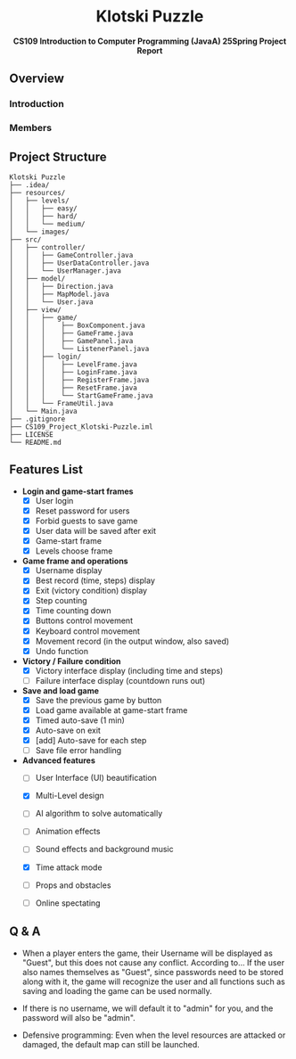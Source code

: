 <div align=center>

# Klotski Puzzle

**CS109 Introduction to Computer Programming (JavaA) 25Spring Project Report**

</div>

## Overview

### Introduction

### Members

## Project Structure

```
Klotski Puzzle
├── .idea/
├── resources/
│   ├── levels/
│   │   ├── easy/
│   │   ├── hard/
│   │   └── medium/
│   └── images/
├── src/
│   ├── controller/
│   │   ├── GameController.java 
│   │   ├── UserDataController.java
│   │   └── UserManager.java
│   ├── model/
│   │   ├── Direction.java
│   │   ├── MapModel.java
│   │   └── User.java
│   ├── view/
│   │   ├── game/
│   │   │    ├── BoxComponent.java
│   │   │    ├── GameFrame.java
│   │   │    ├── GamePanel.java
│   │   │    └── ListenerPanel.java
│   │   ├── login/
│   │   │    ├── LevelFrame.java
│   │   │    ├── LoginFrame.java
│   │   │    ├── RegisterFrame.java
│   │   │    ├── ResetFrame.java
│   │   │    └── StartGameFrame.java
│   │   └── FrameUtil.java
│   └── Main.java
├── .gitignore
├── CS109_Project_Klotski-Puzzle.iml
├── LICENSE
└── README.md
```


## Features List

- **Login and game-start frames**
    - [x] User login
    - [x] Reset password for users
    - [x] Forbid guests to save game
    - [x] User data will be saved after exit
    - [x] Game-start frame
    - [x] Levels choose frame

- **Game frame and operations**
    - [x] Username display
    - [x] Best record (time, steps) display
    - [x] Exit (victory condition) display
    - [x] Step counting
    - [x] Time counting down
    - [x] Buttons control movement
    - [x] Keyboard control movement
    - [x] Movement record (in the output window, also saved)
    - [x] Undo function

- **Victory / Failure condition**
    - [x] Victory interface display (including time and steps)
    - [ ] Failure interface display (countdown runs out)

- **Save and load game**
    - [x] Save the previous game by button
    - [x] Load game available at game-start frame
    - [x] Timed auto-save (1 min)
    - [x] Auto-save on exit
    - [x] [add] Auto-save for each step
    - [ ] Save file error handling

- **Advanced features**
    - [ ] User Interface (UI) beautification
    - [x] Multi-Level design
    - [ ] AI algorithm to solve automatically
    - [ ] Animation effects
    - [ ] Sound effects and background music
    - [x] Time attack mode
    - [ ] Props and obstacles
    - [ ] Online spectating


## Q & A

- When a player enters the game, their Username will be displayed as "Guest", but this does not cause any conflict. According to... If the user also names themselves as "Guest", since passwords need to be stored along with it, the game will recognize the user and all functions such as saving and loading the game can be used normally.

- If there is no username, we will default it to "admin" for you, and the password will also be "admin".

- Defensive programming: Even when the level resources are attacked or damaged, the default map can still be launched.
